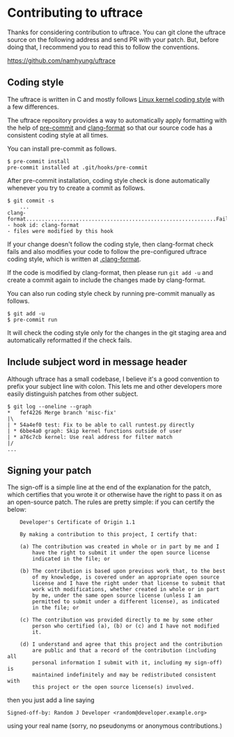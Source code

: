 Contributing to uftrace
=======================

Thanks for considering contribution to uftrace.  You can git clone the
uftrace source on the following address and send PR with your patch.  But,
before doing that, I recommend you to read this to follow the conventions.

  https://github.com/namhyung/uftrace


Coding style
------------
The uftrace is written in C and mostly follows
[Linux kernel coding style](https://www.kernel.org/doc/Documentation/process/coding-style.rst)
with a few differences.

The uftrace repository provides a way to automatically apply formatting
with the help of [pre-commit](https://pre-commit.com) and
[clang-format](https://clang.llvm.org/docs/ClangFormat.html) so that
our source code has a consistent coding style at all times.

You can install pre-commit as follows.

    $ pre-commit install
    pre-commit installed at .git/hooks/pre-commit

After pre-commit installation, coding style check is done automatically
whenever you try to create a commit as follows.

    $ git commit -s
        ...
    clang-format.............................................................Failed
    - hook id: clang-format
    - files were modified by this hook

If your change doesn't follow the coding style, then clang-format check
fails and also modifies your code to follow the pre-configured uftrace
coding style, which is written at [.clang-format](.clang-format).

If the code is modified by clang-format, then please run `git add -u`
and create a commit again to include the changes made by clang-format.

You can also run coding style check by running pre-commit manually as
follows.

    $ git add -u
    $ pre-commit run

It will check the coding style only for the changes in the git staging
area and automatically reformatted if the check fails.


Include subject word in message header
--------------------------------------

Although uftrace has a small codebase, I believe it's a good convention
to prefix your subject line with colon.  This lets me and other
developers more easily distinguish patches from other subject.

    $ git log --oneline --graph
    *   fef4226 Merge branch 'misc-fix'
    |\
    | * 54a4ef0 test: Fix to be able to call runtest.py directly
    | * 6bbe4a0 graph: Skip kernel functions outside of user
    | * a76c7cb kernel: Use real address for filter match
    |/
    ...


Signing your patch
------------------

The sign-off is a simple line at the end of the explanation for the
patch, which certifies that you wrote it or otherwise have the right to
pass it on as an open-source patch.  The rules are pretty simple: if you
can certify the below:

        Developer's Certificate of Origin 1.1

        By making a contribution to this project, I certify that:

        (a) The contribution was created in whole or in part by me and I
            have the right to submit it under the open source license
            indicated in the file; or

        (b) The contribution is based upon previous work that, to the best
            of my knowledge, is covered under an appropriate open source
            license and I have the right under that license to submit that
            work with modifications, whether created in whole or in part
            by me, under the same open source license (unless I am
            permitted to submit under a different license), as indicated
            in the file; or

        (c) The contribution was provided directly to me by some other
            person who certified (a), (b) or (c) and I have not modified
            it.

        (d) I understand and agree that this project and the contribution
            are public and that a record of the contribution (including all
            personal information I submit with it, including my sign-off) is
            maintained indefinitely and may be redistributed consistent with
            this project or the open source license(s) involved.

then you just add a line saying

	Signed-off-by: Random J Developer <random@developer.example.org>

using your real name (sorry, no pseudonyms or anonymous contributions.)
